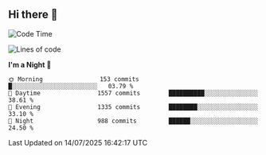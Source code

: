 ## Hi there 👋

<!--
**Wangmerlyn/Wangmerlyn** is a ✨ _special_ ✨ repository because its `README.md` (this file) appears on your GitHub profile.

Here are some ideas to get you started:

- 🔭 I’m currently working on ...
- 🌱 I’m currently learning ...
- 👯 I’m looking to collaborate on ...
- 🤔 I’m looking for help with ...
- 💬 Ask me about ...
- 📫 How to reach me: ...
- 😄 Pronouns: ...
- ⚡ Fun fact: ...
-->
<!--START_SECTION:waka-->
![Code Time](http://img.shields.io/badge/Code%20Time-422%20hrs%2040%20mins-blue)

![Lines of code](https://img.shields.io/badge/From%20Hello%20World%20I%27ve%20Written-20.2%20million%20lines%20of%20code-blue)

**I'm a Night 🦉** 

```text
🌞 Morning                153 commits         █░░░░░░░░░░░░░░░░░░░░░░░░   03.79 % 
🌆 Daytime                1557 commits        ██████████░░░░░░░░░░░░░░░   38.61 % 
🌃 Evening                1335 commits        ████████░░░░░░░░░░░░░░░░░   33.10 % 
🌙 Night                  988 commits         ██████░░░░░░░░░░░░░░░░░░░   24.50 % 
```



 Last Updated on 14/07/2025 16:42:17 UTC
<!--END_SECTION:waka-->
